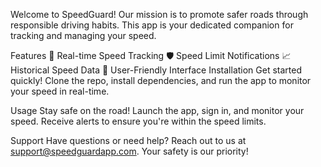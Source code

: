 Welcome to SpeedGuard! Our mission is to promote safer roads through responsible driving habits. This app is your dedicated companion for tracking and managing your speed.

Features
🚗 Real-time Speed Tracking
🛡️ Speed Limit Notifications
📈 Historical Speed Data
🚀 User-Friendly Interface
Installation
Get started quickly! Clone the repo, install dependencies, and run the app to monitor your speed in real-time.

Usage
Stay safe on the road! Launch the app, sign in, and monitor your speed. Receive alerts to ensure you're within the speed limits.

Support
Have questions or need help? Reach out to us at support@speedguardapp.com. Your safety is our priority!




